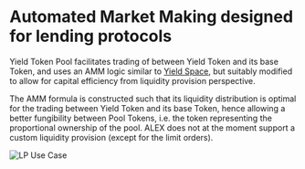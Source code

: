 # Automated Market Making designed for lending protocols

Yield Token Pool facilitates trading of between Yield Token and its base Token, and uses an AMM logic similar to [Yield Space](https://yield.is/YieldSpace.pdf), but suitably modified to allow for capital efficiency from liquidity provision perspective.

The AMM formula is constructed such that its liquidity distribution is optimal for the trading between Yield Token and its base Token, hence allowing a better fungibility between Pool Tokens, i.e. the token representing the proportional ownership of the pool. ALEX does not at the moment support a custom liquidity provision \(except for the limit orders\).

<img alt="LP Use Case" src="https://yuml.me/diagram/scruffy/usecase/[Liquidity Provider]-(Go to ayToken / Token Pool), (Go to ayToken / Token Pool)-(Deposit ayToken & Token), (Deposit ayToken & Token)-(Mint ayToken / Token Pool Token)">
